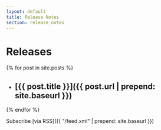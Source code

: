```yaml
---
layout: default
title: Release Notes
section: release_notes
---
```


# Releases

{% for post in site.posts %}
* ## [{{ post.title }}]({{ post.url | prepend: site.baseurl }})
{% endfor %}

Subscribe [via RSS]({{ "/feed.xml" | prepend: site.baseurl }})
